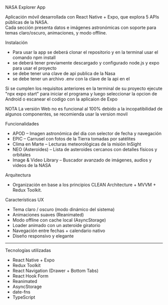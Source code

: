 NASA Explorer App

Aplicación móvil desarrollada con React Native + Expo, que explora 5 APIs públicas de la NASA.  
Cada sección presenta datos e imágenes astronómicas con soporte para temas claro/oscuro, animaciones, y modo offline.

Instalación
- Para usar la app se deberá clonar el repositorio y en la terminal usar el comando npm install
- se deberá tener previamente descargado y configurado node.js y expo para usar el proyecto
- se debe tener una clave de api publica de la Nasa
- se debe tener un archivo .env con la clave de la api en el

Si se cumplen los requisitos anteriores en la terminal de su proyecto ejecute "npx expo start" para iniciar el programa y luego seleccionar la opcion de Android o escanear el codigo con la aplicaion de Expo

NOTA
La versión Web no es funcional al 100% debido a la incopatibilidad de algunos componentes, se recomienda usar la version movil



Funcionalidades

- APOD – Imagen astronómica del día con selector de fecha y navegación
- EPIC – Carrusel con fotos de la Tierra tomadas por satélites
- Clima en Marte – Lecturas meteorológicas de la misión InSight
- NEO (Asteroides) – Lista de asteroides cercanos con detalles físicos y orbitales
- Image & Video Library – Buscador avanzado de imágenes, audios y videos de la NASA

Arquitectura

- Organización en base a los principios CLEAN Architecture + MVVM + Redux Toolkit.


Características UX

- Tema claro / oscuro (modo dinámico del sistema)
- Animaciones suaves (Reanimated)
- Modo offline con cache local (AsyncStorage)
- Loader animado con un asteroide giratorio
- Navegación entre fechas + calendario nativo
- Diseño responsivo y elegante

---

Tecnologías utilizadas

- React Native + Expo
- Redux Toolkit
- React Navigation (Drawer + Bottom Tabs)
- React Hook Form
- Reanimated
- AsyncStorage
- date-fns
- TypeScript
